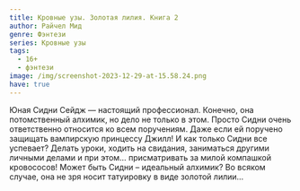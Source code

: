 ```yaml
---
title: Кровные узы. Золотая лилия. Книга 2
author: Райчел Мид
genre: Фэнтези
series: Кровные узы
tags:
  - 16+
  - фэнтези
image: /img/screenshot-2023-12-29-at-15.58.24.png
have: true
---
```

Юная Сидни Сейдж — настоящий профессионал. Конечно, она потомственный алхимик, но дело не только в этом. Просто Сидни очень ответственно относится ко всем поручениям. Даже если ей поручено защищать вампирскую принцессу Джилл! И как только Сидни все успевает? Делать уроки, ходить на свидания, заниматься другими личными делами и при этом… присматривать за милой компашкой кровососов! Может быть Сидни – идеальный алхимик? Во всяком случае, она не зря носит татуировку в виде золотой лилии…